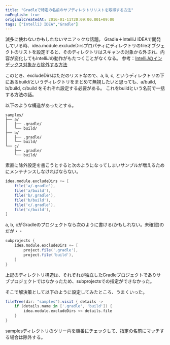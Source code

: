 ```yaml
---
title: "Gradleで特定の名前のサブディレクトリリストを取得する方法"
noEnglish: true
originalCreatedAt: 2016-01-11T20:09:00.001+09:00
tags: ["IntelliJ IDEA","Gradle"]
---
```

滅多に使わないかもしれないマニアックな話題。
Gradle＋IntelliJ IDEAで開発している時、idea.module.excludeDirsプロパティにディレクトリのfileオブジェクトのリストを設定すると、そのディレクトリはスキャンの対象から外され、内容が変化してもIntelliJの動作がもたつくことがなくなる。
参考：[IntelliJのインデックス対象から除外する方法](/ja/post/2015/12/intellij/)

このとき、excludeDirsはただのリストなので、a, b, c, というディレクトリの下にあるbuild/というディレクトリをまとめて無視したいと思っても、a/build, b/build, c/build をそれぞれ設定する必要がある。
これをbuildという名前で一括する方法の話。
<!--more-->

以下のような構造があったとする。

```
samples/
├── a/
│   ├── .gradle/
│   └── build/
├── b/
│   ├── .gradle/
│   └── build/
└── c/
    ├── .gradle/
    └── build/
```

素直に除外設定を書こうとすると次のようになってしまいサンプルが増えるためにメンテナンスしなければならない。

```groovy
idea.module.excludeDirs += [
    file('a/.gradle'),
    file('a/build'),
    file('b/.gradle'),
    file('b/build'),
    file('c/.gradle'),
    file('c/build'),
]
```

a, b, cがGradleのプロジェクトなら次のように書ける(かもしれない。未確認)のだが・・

```groovy
subprojects {
    idea.module.excludeDirs += [
        project.file('.gradle'),
        project.file('build'),
    ]
}
```

上記のディレクトリ構造は、それぞれが独立したGradleプロジェクトでありサブプロジェクトではなかったため、subprojectsでの指定ができなかった。

そこで解決策として以下のように設定してみたところ、うまくいった。

```groovy
fileTree(dir: "samples").visit { details ->
    if (details.name in ['.gradle', 'build']) {
        idea.module.excludeDirs << details.file
    }
}
```

samplesディレクトリのツリー内を順番にチェックして、指定の名前にマッチする場合は除外する。
